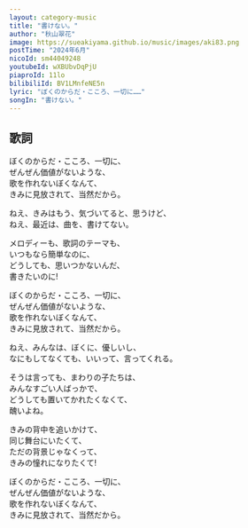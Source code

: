 ```yaml
---
layout: category-music
title: "書けない。"
author: "秋山翠花"
image: https://sueakiyama.github.io/music/images/aki83.png
postTime: "2024年6月"
nicoId: sm44049248
youtubeId: wXBUbvDqPjU 
piaproId: 11lo
bilibiliId: BV1LMnfeNE5n
lyric: "ぼくのからだ・こころ、一切に……"
songIn: "書けない。"
---
```


## 歌詞

ぼくのからだ・こころ、一切に、  
ぜんぜん価値がないような、  
歌を作れないぼくなんて、  
きみに見放されて、当然だから。

ねえ、きみはもう、気づいてると、思うけど、  
ねえ、最近は、曲を、書けてない。

メロディーも、歌詞のテーマも、  
いつもなら簡単なのに、  
どうしても、思いつかないんだ、  
書きたいのに!

ぼくのからだ・こころ、一切に、  
ぜんぜん価値がないような、  
歌を作れないぼくなんて、  
きみに見放されて、当然だから。

ねえ、みんなは、ぼくに、優しいし、  
なにもしてなくても、いいって、言ってくれる。

そうは言っても、まわりの子たちは、  
みんなすごい人ばっかで、  
どうしても置いてかれたくなくて、  
醜いよね。

きみの背中を追いかけて、  
同じ舞台にいたくて、  
ただの背景じゃなくって、  
きみの憧れになりたくて!

ぼくのからだ・こころ、一切に、  
ぜんぜん価値がないような、  
歌を作れないぼくなんて、  
きみに見放されて、当然だから。
